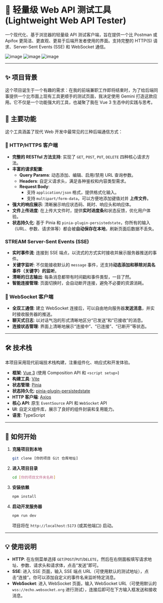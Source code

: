 # 🚀 轻量级 Web API 测试工具 (Lightweight Web API Tester)

一个现代化、基于浏览器的轻量级 API 测试客户端，旨在提供一个比 Postman 或 Apifox 更简洁、更直观、更易于后端开发者使用的界面。支持完整的 HTTP(S) 请求、Server-Sent Events (SSE) 和 WebSocket 通信。

![image](https://github.com/user-attachments/assets/bbb7782c-32bf-4263-a4db-5b7ff4b56c01)
![image](https://github.com/user-attachments/assets/c9e4163a-a587-4e12-9ffb-2dd92b51494b)
![image](https://github.com/user-attachments/assets/92ab6233-7106-4a7d-ad82-50d441f933be)

---

## ✨ 项目背景

这个项目诞生于一个有趣的需求：在我的前端兼职工作即将结束时，为了给后端同事提供一个比市面上现有工具更顺手的测试页面，我决定使用 Gemini 打造这款应用。它不仅是一个功能强大的工具，也凝聚了我在 Vue 3 生态中的实践与思考。

## 🌟 主要功能

这个工具涵盖了现代 Web 开发中最常见的三种后端通信方式：

### 📡 HTTP/HTTPS 客户端
- **完整的 RESTful 方法支持**: 实现了 `GET`, `POST`, `PUT`, `DELETE` 四种核心请求方法。
- **丰富的请求配置**:
    - **Query Params**: 动态添加、编辑、启用/禁用 URL 查询参数。
    - **Headers**: 自定义请求头，满足各种鉴权和内容类型需求。
    - **Request Body**:
        - 支持 `application/json` 格式，提供格式化输入。
        - 支持 `multipart/form-data`，可以方便地添加键值对并 **上传文件**。
- **强大的响应展示**: 清晰展示响应状态码、耗时、响应头和响应体。
- **文件上传进度**: 在上传大文件时，提供**实时进度条**和状态反馈，优化用户体验。
- **状态持久化**: 基于 Pinia 和 `pinia-plugin-persistedstate`，你所有的输入（URL、参数、请求体等）都会被**自动保存在本地**，刷新页面后数据不丢失。

###  STREAM Server-Sent Events (SSE)
- **实时事件流**: 连接到 SSE 端点，以流式的方式实时接收并展示服务器推送的事件。
- **关键字监听**: 不仅能接收默认的 `message` 事件，还支持**动态添加和移除对具名事件（关键字）的监听**。
- **清晰的日志输出**: 每条消息都带有时间戳和事件类型，一目了然。
- **智能连接管理**: 页面切换时，会自动断开连接，避免不必要的资源消耗。

### 🔌 WebSocket 客户端
- **全双工通信**: 建立 WebSocket 连接后，可以自由地向服务器**发送消息**，并实时接收服务器的推送。
- **聊天式日志**: 以对话气泡的形式清晰地区分“已发送”和“已接收”的消息。
- **连接状态管理**: 界面上清晰地展示“连接中”、“已连接”、“已断开”等状态。

---

## 🛠️ 技术栈

本项目采用现代前端技术栈构建，注重组件化、响应式和开发体验。

- **框架**: [Vue 3](https://vuejs.org/) (使用 Composition API 和 `<script setup>`)
- **构建工具**: [Vite](https://vitejs.dev/)
- **状态管理**: [Pinia](https://pinia.vuejs.org/)
- **状态持久化**: [pinia-plugin-persistedstate](https://prazdevs.github.io/pinia-plugin-persisted-state/)
- **HTTP 客户端**: [Axios](https://axios-http.com/)
- **核心 API**: 原生 `EventSource` API 和 `WebSocket` API
- **UI**: 自定义组件库，展示了良好的组件封装和复用能力。
- **语言**: TypeScript

---

## 🚀 如何开始

1.  **克隆项目到本地**
    ```bash
    git clone [你的项目 Git 仓库地址]
    ```

2.  **进入项目目录**
    ```bash
    cd [你的项目文件夹名称]
    ```

3.  **安装依赖**
    ```bash
    npm install
    ```

4.  **启动开发服务器**
    ```bash
    npm run dev
    ```
    项目将在 `http://localhost:5173` (或其他端口) 启动。

---

## 💡 使用说明

- **HTTP**: 在左侧菜单选择 `GET`/`POST`/`PUT`/`DELETE`，然后在右侧面板填写请求地址、参数、请求头和请求体，点击“发送”即可。
- **SSE**: 进入 SSE 页面，输入 SSE 端点 URL（可使用默认的测试地址），点击“连接”。你可以添加自定义的事件名来监听特定消息。
- **WebSocket**: 进入 WebSocket 页面，输入 WebSocket URL（可使用默认的 `wss://echo.websocket.org` 进行测试），连接后即可在下方输入框发送和接收消息。
